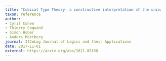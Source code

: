 ```yaml
---
title: "Cubical Type Theory: a constructive interpretation of the univalence axiom"
taxon: reference
author:
- Cyril Cohen
- Thierry Coquand
- Simon Huber
- Anders Mörtberg
journal: IfCoLog Journal of Logics and their Applications 
date: 2017-11-01
external: https://arxiv.org/abs/1611.02108
---
```


